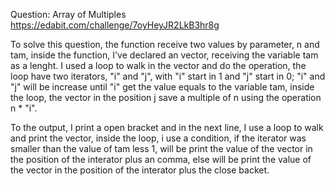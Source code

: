 Question: Array of Multiples https://edabit.com/challenge/7oyHeyJR2LkB3hr8g

To solve this question, the function receive two values by parameter, n and tam, inside the function, I've declared an vector, receiving the variable tam as a lenght. I used a loop to walk in the vector and do the operation, the loop have two iterators, "i" and "j", with "i" start in 1 and "j" start in 0; "i" and "j" will be increase until "i" get the value equals to the variable tam, inside the loop, the vector in the position j save a multiple of n using the operation n * "i".

To the output, I print a open bracket and in the next line, I use a loop to walk and print the vector, inside the loop, i use a condition, if the iterator was smaller than the value of tam less 1, will be print the value of the vector in the position of the interator plus an comma, else will be print the value of the vector in the position of the interator plus the close backet.